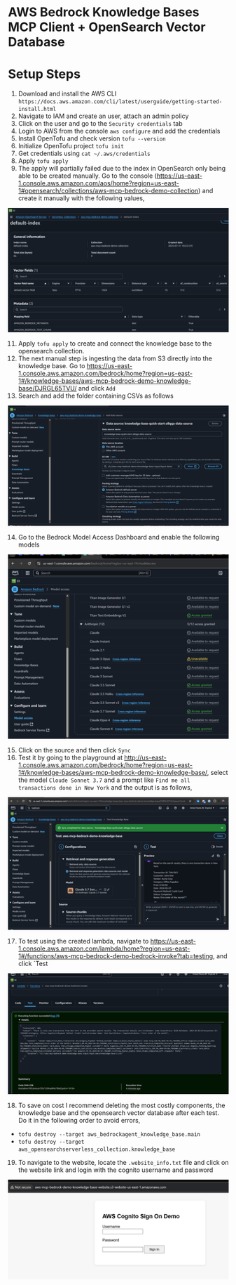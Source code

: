 # AWS Bedrock Knowledge Bases MCP Client + OpenSearch Vector Database

# Setup Steps

1. Download and install the AWS CLI `https://docs.aws.amazon.com/cli/latest/userguide/getting-started-install.html`
2. Navigate to IAM and create an user, attach an admin policy
3. Click on the user and go to the `Security credentials` tab
4. Login to AWS from the console `aws configure` and add the credentials
5. Install OpenTofu and check version `tofu --version`
6. Initialize OpenTofu project `tofu init`
7. Get credentials using `cat ~/.aws/credentials`
9. Apply `tofu apply`
10. The apply will partially failed due to the index in OpenSearch only being able to be created manually. Go to the console (https://us-east-1.console.aws.amazon.com/aos/home?region=us-east-1#opensearch/collections/aws-mcp-bedrock-demo-collection) and create it manually with the following values,

![IndexSummary](./images/index-summary.png)

11.  Apply `tofu apply` to create and connect the knowledge base to the opensearch collection.
12. The next manual step is ingesting the data from S3 directly into the knowledge base. Go to https://us-east-1.console.aws.amazon.com/bedrock/home?region=us-east-1#/knowledge-bases/aws-mcp-bedrock-demo-knowledge-base/DJRGL65TVU/ and click `Add`
13. Search and add the folder containing CSVs as follows

![IngestData](./images/input-data-ingestion.png)

14. Go to the Bedrock Model Access Dashboard and enable the following models

![ModelsAvailable](./images/models-available.png)

15. Click on the source and then click `Sync`
16. Test it by going to the playground at http://us-east-1.console.aws.amazon.com/bedrock/home?region=us-east-1#/knowledge-bases/aws-mcp-bedrock-demo-knowledge-base/, select the model `Cloude Sonnet 3.7` and a prompt like `Find me all transactions done in New York` and the output is as follows,

![TestKnowledgeBase](./images/test-knowledgebase.png)

17. To test using the created lambda, navigate to https://us-east-1.console.aws.amazon.com/lambda/home?region=us-east-1#/functions/aws-mcp-bedrock-demo-bedrock-invoke?tab=testing, and click `Test

![LambdaTest](./images/lambda-test.png)

18. To save on cost I recommend deleting the most costly components, the knowledge base and the opensearch vector database after each test. Do it in the following order to avoid errors,

  - `tofu destroy --target aws_bedrockagent_knowledge_base.main`
  - `tofu destroy --target aws_opensearchserverless_collection.knowledge_base`

19. To navigate to the website, locate the  `.website_info.txt` file and click on the website link and login with the cognito username and password

![WebsiteLogin](./images/website-login.png)

